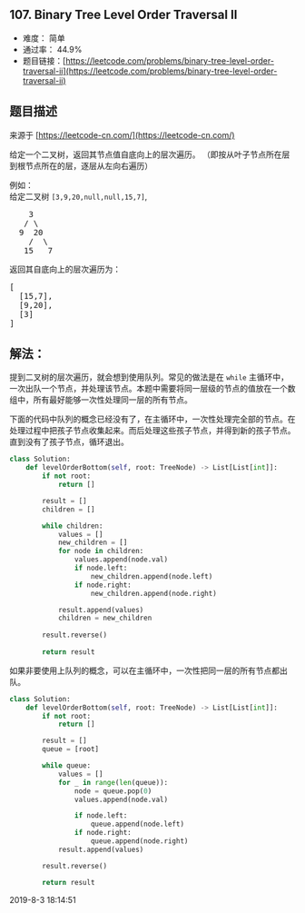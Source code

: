 ## 107. Binary Tree Level Order Traversal II

- 难度： 简单
- 通过率： 44.9%
- 题目链接：[https://leetcode.com/problems/binary-tree-level-order-traversal-ii](https://leetcode.com/problems/binary-tree-level-order-traversal-ii)


## 题目描述

来源于 [https://leetcode-cn.com/](https://leetcode-cn.com/)

<p>给定一个二叉树，返回其节点值自底向上的层次遍历。 （即按从叶子节点所在层到根节点所在的层，逐层从左向右遍历）</p>

<p>例如：<br>
给定二叉树 <code>[3,9,20,null,null,15,7]</code>,</p>

<pre>    3
   / \
  9  20
    /  \
   15   7
</pre>

<p>返回其自底向上的层次遍历为：</p>

<pre>[
  [15,7],
  [9,20],
  [3]
]
</pre>


## 解法：

提到二叉树的层次遍历，就会想到使用队列。常见的做法是在 `while` 主循环中，一次出队一个节点，并处理该节点。本题中需要将同一层级的节点的值放在一个数组中，所有最好能够一次性处理同一层的所有节点。

下面的代码中队列的概念已经没有了，在主循环中，一次性处理完全部的节点。在处理过程中把孩子节点收集起来。而后处理这些孩子节点，并得到新的孩子节点。直到没有了孩子节点，循环退出。

```python
class Solution:
    def levelOrderBottom(self, root: TreeNode) -> List[List[int]]:
        if not root:
            return []

        result = []
        children = []

        while children:
            values = []
            new_children = []
            for node in children:
                values.append(node.val)
                if node.left:
                    new_children.append(node.left)
                if node.right:
                    new_children.append(node.right)

            result.append(values)            
            children = new_children
            
        result.reverse()
        
        return result
```

如果非要使用上队列的概念，可以在主循环中，一次性把同一层的所有节点都出队。

```python
class Solution:
    def levelOrderBottom(self, root: TreeNode) -> List[List[int]]:
        if not root:
            return []

        result = []
        queue = [root]

        while queue:
            values = []
            for _ in range(len(queue)):
                node = queue.pop(0)
                values.append(node.val)

                if node.left:
                    queue.append(node.left)
                if node.right:
                    queue.append(node.right)
            result.append(values)            

        result.reverse()

        return result
```

2019-8-3 18:14:51
